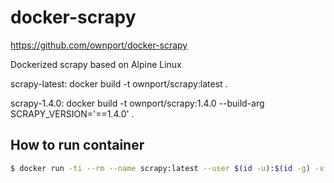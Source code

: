 # docker-scrapy


https://github.com/ownport/docker-scrapy


Dockerized scrapy based on Alpine Linux




scrapy-latest:
	docker build -t ownport/scrapy:latest .

scrapy-1.4.0:
	docker build -t ownport/scrapy:1.4.0 --build-arg SCRAPY_VERSION='==1.4.0' .



## How to run container

```sh
$ docker run -ti --rm --name scrapy:latest --user $(id -u):$(id -g) -v $(pwd):/data ownport/scrapy:latest /bin/sh
```
